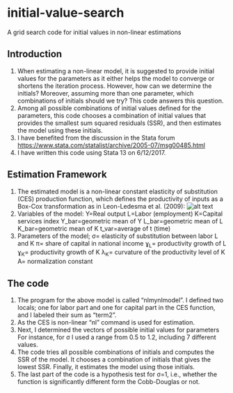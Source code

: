 # initial-value-search
A grid search code for initial values in non-linear estimations

## Introduction
1.	When estimating a non-linear model, it is suggested to provide initial values for the parameters as it either helps the model to converge or shortens the iteration process. However, how can we determine the initials? Moreover, assuming more than one parameter, which combinations of initials should we try? This code answers this question.
2.	Among all possible combinations of initial values defined for the parameters, this code chooses a combination of initial values that provides the smallest sum squared residuals (SSR), and then estimates the model using these initials.
3.	I have benefited from the discussion in the Stata forum https://www.stata.com/statalist/archive/2005-07/msg00485.html
4.	I have written this code using Stata 13 on 6/12/2017.

## Estimation Framework
1.	The estimated model is a non-linear constant elasticity of substitution (CES) production function, which defines the productivity of inputs as a Box-Cox transformation as in Leon-Ledesma et al. (2009):
![alt text]( https://github.com/selenandic/initial-value-search/blob/master/Equation_CES.PNG)
2.	Variables of the model:
 Y=Real output
 L=Labor (employment)
 K=Capital services index
 Y_bar=geometric mean of Y
L_bar=geometric mean of L
 K_bar=geometric mean of K
 t_var=average of t (time) 
3.	Parameters of the model;
σ= elasticity of substitution between labor L and K
π= share of capital in national income
ɣ<sub>L</sub>= productivity growth of L
ɣ<sub>K</sub>= productivity growth of K
λ<sub>K</sub>= curvature of the productivity level of K
A= normalization constant
## The code
1.	The program for the above model is called “nlmynlmodel”. I defined two locals; one for labor part and one for capital part in the CES function, and I labeled their sum as “term2”.
2.	As the CES is non-linear “nl” command is used for estimation.
3.	Next, I determined the vectors of possible initial values for parameters For instance, for σ I used a range from 0.5 to 1.2, including 7 different values. 
4.	The code tries all possible combinations of initials and computes the SSR of the model. It chooses a combination of initials that gives the lowest SSR. Finally, it estimates the model using those initials.
5.	The last part of the code is a hypothesis test for σ=1, i.e., whether the function is significantly different form the Cobb-Douglas or not.







